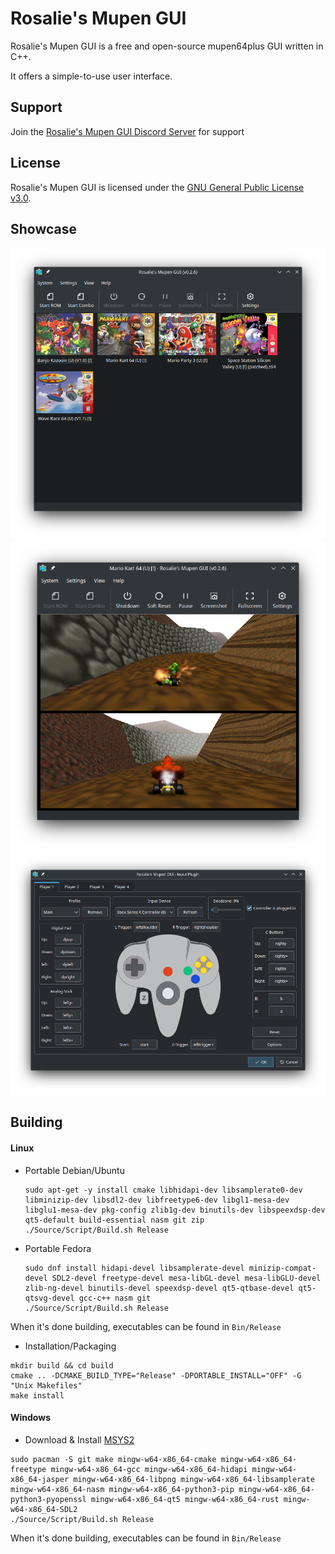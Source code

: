 # Rosalie's Mupen GUI

Rosalie's Mupen GUI is a free and open-source mupen64plus GUI written in C++.

It offers a simple-to-use user interface.

## Support

Join the [Rosalie's Mupen GUI Discord Server](https://discord.gg/k9GuyJ2PpF) for support

## License

Rosalie's Mupen GUI is licensed under the [GNU General Public License v3.0](https://www.gnu.org/licenses/gpl-3.0.en.html).

## Showcase

![RomBrowser](Package/Screenshots/RomBrowser.png)
![InGame](Package/Screenshots/InGame.png)
![InputSettings](Package/Screenshots/InputSettings.png)

## Building

#### Linux
* Portable Debian/Ubuntu

  ```shell
  sudo apt-get -y install cmake libhidapi-dev libsamplerate0-dev libminizip-dev libsdl2-dev libfreetype6-dev libgl1-mesa-dev libglu1-mesa-dev pkg-config zlib1g-dev binutils-dev libspeexdsp-dev qt5-default build-essential nasm git zip
  ./Source/Script/Build.sh Release
  ```
  
* Portable Fedora
  ```shell
  sudo dnf install hidapi-devel libsamplerate-devel minizip-compat-devel SDL2-devel freetype-devel mesa-libGL-devel mesa-libGLU-devel zlib-ng-devel binutils-devel speexdsp-devel qt5-qtbase-devel qt5-qtsvg-devel gcc-c++ nasm git
  ./Source/Script/Build.sh Release 
  ```

When it's done building, executables can be found in `Bin/Release`

* Installation/Packaging
```
mkdir build && cd build
cmake .. -DCMAKE_BUILD_TYPE="Release" -DPORTABLE_INSTALL="OFF" -G "Unix Makefiles"
make install
```

#### Windows
* Download & Install [MSYS2](https://www.msys2.org/)
```
sudo pacman -S git make mingw-w64-x86_64-cmake mingw-w64-x86_64-freetype mingw-w64-x86_64-gcc mingw-w64-x86_64-hidapi mingw-w64-x86_64-jasper mingw-w64-x86_64-libpng mingw-w64-x86_64-libsamplerate mingw-w64-x86_64-nasm mingw-w64-x86_64-python3-pip mingw-w64-x86_64-python3-pyopenssl mingw-w64-x86_64-qt5 mingw-w64-x86_64-rust mingw-w64-x86_64-SDL2
./Source/Script/Build.sh Release
```

When it's done building, executables can be found in `Bin/Release`
